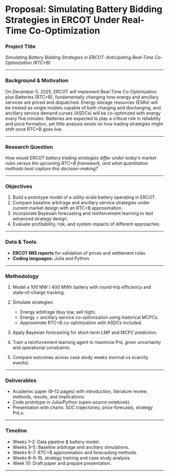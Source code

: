 # Proposal: Simulating Battery Bidding Strategies in ERCOT Under Real-Time Co-Optimization


### Project Title

*Simulating Battery Bidding Strategies in ERCOT: Anticipating Real-Time Co-Optimization (RTC+B)*

---

### Background & Motivation

On December 5, 2025, ERCOT will implement Real-Time Co-Optimization plus Batteries (RTC+B), fundamentally changing how energy and ancillary services are priced and dispatched. Energy storage resources (ESRs) will be treated as single models capable of both charging and discharging, and ancillary service demand curves (ASDCs) will be co-optimized with energy every five minutes. Batteries are expected to play a critical role in reliability and price formation, yet little analysis exists on how trading strategies might shift once RTC+B goes live.

---

### Research Question

*How would ERCOT battery trading strategies differ under today’s market rules versus the upcoming RTC+B framework, and what quantitative methods best capture this decision-making?*

---

### Objectives

1. Build a prototype model of a utility-scale battery operating in ERCOT.
2. Compare baseline arbitrage and ancillary service strategies under current market design with an RTC+B approximation.
3. Incorporate Bayesian forecasting and reinforcement learning to test advanced strategy design.
4. Evaluate profitability, risk, and system impacts of different approaches.

---

### Data & Tools

* **ERCOT MIS reports** for validation of prices and settlement rules.
* **Coding languages:** Julia and Python.

---

### Methodology

1. Model a 100 MW / 400 MWh battery with round-trip efficiency and state-of-charge tracking.
2. Simulate strategies:

   * Energy arbitrage (buy low, sell high).
   * Energy + ancillary service co-optimization using historical MCPCs.
   * Approximate RTC+B co-optimization with ASDCs included.
3. Apply Bayesian forecasting for short-term LMP and MCPC prediction.
4. Train a reinforcement learning agent to maximize PnL given uncertainty and operational constraints.
5. Compare outcomes across case study weeks (normal vs scarcity events).

---

### Deliverables

* Academic paper (8–12 pages) with introduction, literature review, methods, results, and implications.
* Code prototype in Julia/Python (open-source notebook).
* Presentation with charts: SOC trajectories, price forecasts, strategy PnLs.

---

### Timeline

* Weeks 1–2: Data pipeline & battery model.
* Weeks 3–5: Baseline arbitrage and ancillary simulations.
* Weeks 6–7: RTC+B approximation and forecasting methods.
* Weeks 8–9: RL strategy training and case study analysis.
* Week 10: Draft paper and prepare presentation.

---
